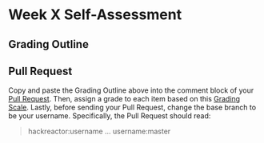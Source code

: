 # Week X Self-Assessment

## Grading Outline



## Pull Request 
Copy and paste the Grading Outline above into the comment block of your [Pull Request](https://help.github.com/articles/using-pull-requests). Then, assign a grade to each item based on this [Grading Scale](https://github.com/hackreactor/curriculum/wiki/Grading-Scale). Lastly, before sending your Pull Request, change the base branch to be your username. Specifically, the Pull Request should read:

> hackreactor:username ... username:master

